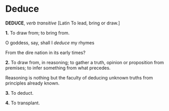 # Deduce

**DEDUCE**, _verb transitive_ \[Latin To lead, bring or draw.\]

**1.** To draw from; to bring from.

O goddess, say, shall I _deduce_ my rhymes

From the dire nation in its early times?

**2.** To draw from, in reasoning; to gather a truth, opinion or proposition from premises; to infer something from what precedes.

Reasoning is nothing but the faculty of deducing unknown truths from principles already known.

**3.** To deduct.

**4.** To transplant.